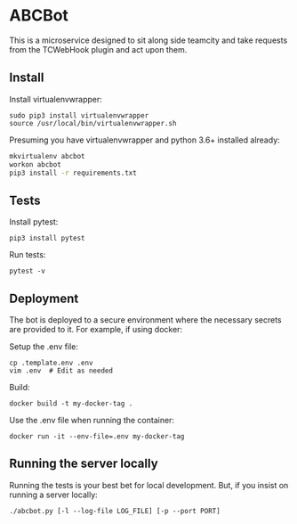 # ABCBot

This is a microservice designed to sit along side teamcity and take requests from the TCWebHook plugin and act upon them.

## Install

Install virtualenvwrapper:
```
sudo pip3 install virtualenvwrapper
source /usr/local/bin/virtualenvwrapper.sh
```

Presuming you have virtualenvwrapper and python 3.6+ installed already:

```sh
mkvirtualenv abcbot
workon abcbot
pip3 install -r requirements.txt
```

## Tests

Install pytest:
```
pip3 install pytest
```

Run tests:
```
pytest -v
```

## Deployment

The bot is deployed to a secure environment where the necessary secrets are provided to it.
For example, if using docker:

Setup the .env file:
```
cp .template.env .env
vim .env  # Edit as needed
```

Build:
```
docker build -t my-docker-tag .
```

Use the .env file when running the container:
```
docker run -it --env-file=.env my-docker-tag
```

## Running the server locally

Running the tests is your best bet for local development. But, if you insist on running a server locally:
```
./abcbot.py [-l --log-file LOG_FILE] [-p --port PORT]
```
